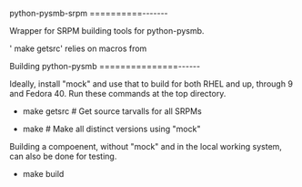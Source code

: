python-pysmb-srpm
==========-------

Wrapper for SRPM building tools for python-pysmb.

' make getsrc' relies on macros from


Building python-pysmb
===============------

Ideally, install "mock" and use that to build for both RHEL and up,
through 9 and Fedora 40. Run these commands at the top directory.

* make getsrc # Get source tarvalls for all SRPMs

* make # Make all distinct versions using "mock"

Building a compoenent, without "mock" and in the local working system,
can also be done for testing.

* make build

